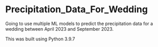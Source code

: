 # Precipitation_Data_For_Wedding
Going to use multiple ML models to predict the precipitation data for a wedding between April 2023 and September 2023.


This was built using Python 3.9.7
